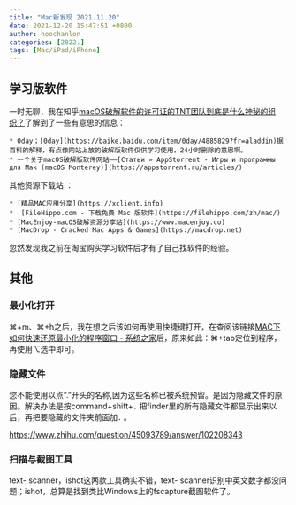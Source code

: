 ```yaml
---
title: "Mac新发现 2021.11.20"
date: 2021-12-20 15:47:51 +0800
author: hoochanlon
categories: [2022.]
tags: [Mac/iPad/iPhone]
---
```


## 学习版软件

一时无聊，我在知乎[macOS破解软件的许可证的TNT团队到底是什么神秘的组织？](https://www.zhihu.com/question/319316132)了解到了一些有意思的信息：

	* 0day；[0day](https://baike.baidu.com/item/0day/4885829?fr=aladdin)据百科的解释，有点像网站上放的破解版软件仅供学习使用，24小时删除的意思啊。
	* 一个关于macOS破解版软件网站——[Статьи » AppStorrent - Игры и программы для Мак (macOS Monterey)](https://appstorrent.ru/articles/)

其他资源下载站 <!-- more -->：

	* [精品MAC应用分享](https://xclient.info)
	*  [FileHippo.com - 下载免费 Mac 版软件](https://filehippo.com/zh/mac/)
	* [MacEnjoy-macOS破解资源分享站](https://www.macenjoy.co)
	* [MacDrop - Cracked Mac Apps & Games](https://macdrop.net)

忽然发现我之前在淘宝购买学习软件后才有了自己找软件的经验。

## 其他

###  最小化打开

⌘+m、⌘+h之后，我在想之后该如何再使用快捷键打开，在查阅该链接[MAC下如何快速还原最小化的程序窗口 - 系统之家](http://www.xitongzhijia.net/xtjc/20150115/34948.html)后，原来如此：⌘+tab定位到程序，再使用⌥选中即可。

### 隐藏文件

您不能使用以点“.”开头的名称,因为这些名称已被系统预留。是因为隐藏文件的原因。解决办法是按command+shift+`.` 把finder里的所有隐藏文件都显示出来以后，再把要隐藏的文件夹前面加`.` 。

https://www.zhihu.com/question/45093789/answer/102208343

### 扫描与截图工具

text- scanner，ishot这两款工具确实不错，text- scanner识别中英文数字都没问题；ishot，总算是找到类比Windows上的fscapture截图软件了。
